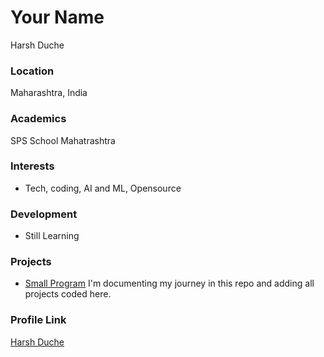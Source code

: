 # Your Name

Harsh Duche

### Location

Maharashtra, India

### Academics

SPS School Mahatrashtra

### Interests

- Tech, coding, AI and ML, Opensource

### Development

- Still Learning    

### Projects

- [Small Program](https://github.com/ducheharsh/Small-programs) I'm documenting my journey in this repo and adding all projects coded here.

### Profile Link

[Harsh Duche](https://github.com/ducheharsh)